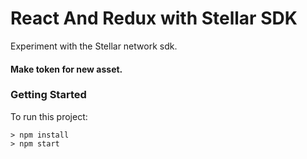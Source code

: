 # React And Redux with Stellar SDK

Experiment with the Stellar network sdk.

#### Make token for new asset.

### Getting Started
To run this project:
```
> npm install
> npm start
```
